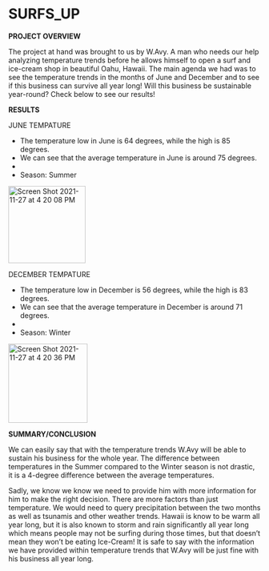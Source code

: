 # SURFS_UP

**PROJECT OVERVIEW**

The project at hand was brought to us by W.Avy. A man who needs our help analyzing temperature trends before he allows himself to open a surf and ice-cream shop in beautiful Oahu, Hawaii. The main agenda we had was to see the temperature trends in the months of June and December and to see if this business can survive all year long! Will this business be sustainable year-round? Check below to see our results!

**RESULTS**

JUNE TEMPATURE

-	The temperature low in June is 64 degrees, while the high is 85 degrees.
-	We can see that the average temperature in June is around 75 degrees.
-	
-	Season: Summer


<img width="154" alt="Screen Shot 2021-11-27 at 4 20 08 PM" src="https://user-images.githubusercontent.com/91299616/143724238-b93446d1-0496-4244-9ca3-abf873ad99d2.png">


DECEMBER TEMPATURE

-	The temperature low in December is 56 degrees, while the high is 83 degrees.
-	We can see that the average temperature in December is around 71 degrees.
-	
-	Season: Winter


<img width="158" alt="Screen Shot 2021-11-27 at 4 20 36 PM" src="https://user-images.githubusercontent.com/91299616/143724252-e1a07f0b-6655-4df0-8d24-3f4dff4147db.png">



**SUMMARY/CONCLUSION**

We can easily say that with the temperature trends W.Avy will be able to sustain his business for the whole year. The difference between temperatures in the Summer compared to the Winter season is not drastic, it is a 4-degree difference between the average temperatures. 

Sadly, we know we know we need to provide him with more information for him to make the right decision. There are more factors than just temperature. We would need to query precipitation between the two months as well as tsunamis and other weather trends. Hawaii is know to be warm all year long, but it is also known to storm and rain significantly all year long which means people may not be surfing during those times, but that doesn’t mean they won’t be eating Ice-Cream! It is safe to say with the information we have provided within temperature trends that W.Avy will be just fine with his business all year long.
